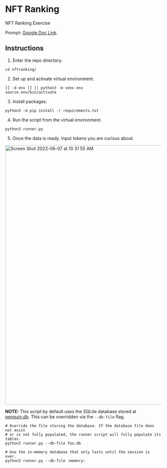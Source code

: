 # NFT Ranking
NFT Ranking Exercise

Prompt: [Google Doc Link](https://docs.google.com/document/d/10B-xaHM0yeb9dt4DCVO193pJvbC18QbWpk6HgGIebl8/edit?usp=sharing).

## Instructions

1. Enter the repo directory.

```
cd nftranking/
```

2. Set up and activate virtual environment.

```
[[ -d env ]] || python3 -m venv env
source env/bin/activate
```

3. Install packages.

```
python3 -m pip install -r requirements.txt
```

4. Run the script from the virtual environment.

```
python3 runner.py
```

5. Once the data is ready. Input tokens you are curious about.

<img width="832" alt="Screen Shot 2022-06-07 at 10 31 55 AM" src="https://user-images.githubusercontent.com/409320/172446244-9a83017b-43c3-4474-b45f-9116c7289c76.png">


**NOTE:** This script by default uses the SQLite database stored at [penguin.db](penguin.db). This can be overridden via the `--db-file` flag.

```
# Override the file storing the database. If the database file does not exist
# or is not fully populated, the runner script will fully populate its tables.
python3 runner.py --db-file foo.db

# Use the in-memory database that only lasts until the session is over.
python3 runner.py --db-file :memory:
```
